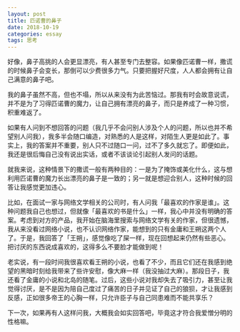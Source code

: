 ```yaml
---
layout: post
title: 匹诺曹的鼻子
date: 2018-10-19
categories: essay
tags: 思考
---
```


好像，鼻子高挑的人会更显漂亮，有人甚至专门去整容。如果像匹诺曹一样，撒谎的时候鼻子会变长，那倒可以少费很多力气。只要把握好尺度，人人都会拥有让自己满意的鼻子吧。

我的鼻子虽然不高，但也不塌，所以从来没有为此苦恼过。那我有时会故意说谎，并不是为了习得匹诺曹的魔力，让自己拥有漂亮的鼻子，而只是养成了一种习惯，积重难返了。

如果有人问到不想回答的问题（我几乎不会问别人涉及个人的问题，所以也并不希望别人问我），我多半会随口编造，对熟悉的人是这样，对陌生人更是如此了。事实上，我的答案并不重要，别人只不过随口一问，过不了多久就忘了。即便如此，我还是很后悔自己没有说出实话，或者不该谈论引起别人发问的话题。

就我来说，这种情景下的撒谎一般有两种目的：一是为了掩饰或美化什么，这与想利用匹诺曹的魔力长出漂亮的鼻子是一致的；另一就是想迎合别人，这种时候的回答让我感觉更加违心。

比如，在面试一家与网络文学相关的公司时，有人问我「最喜欢的作家是谁」。这种问题我自己也想过，但就像「最喜欢的书是什么」一样，我心中并没有明确的答案。考虑到对方的产品，我开始在脑海里搜索与网络文学有关的作家，但很遗憾，我从来没看过网络小说，也不认识网络作家，能想到的只有金庸和王朔这两个人了。于是，我回答了「王朔」，感觉像吃了屎一样，现在回想起来仍然有些恶心。把讨厌的东西说成喜欢的，这得多么不要脸才能做到呢！

老实说，有一段时间我很喜欢看王朔的小说，也看了不少，而且它们还在我感到绝望的黑暗时刻给我带来了些许安慰，像大麻一样（我没抽过大麻）。那段日子，我还看了金庸的小说和北岛的随笔。过后，这些小说对我却失去了吸引力，甚至让我觉得讨厌，是不是因为陪自己度过了痛苦的日子并见证了自己的狼狈，才让我感到反感，正如很多帝王的心胸一样，只允许臣子与自己同患难而不能共享乐？

下一次，如果再有人这样问我，大概我会如实回答吧，毕竟这才符合我爱憎分明的性格嘛。


